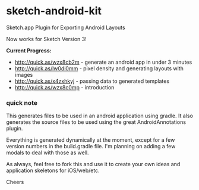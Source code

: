 sketch-android-kit
==================

Sketch.app Plugin for Exporting Android Layouts

Now works for Sketch Version 3!

**Current Progress:**

* http://quick.as/wzx8cb2m - generate an android app in under 3 minutes
* http://quick.as/lw0di0mm - pixel density and generating layouts with images
* http://quick.as/x4zxhkyj - passing data to generated templates
* http://quick.as/wzx8c0mp - introduction

### quick note

This generates files to be used in an android application using gradle.
It also generates the source files to be used using the great AndroidAnnotations plugin.

Everything is generated dynamically at the moment, except for a few version numbers in the build.gradle file.  I'm planning on adding a few modals to deal with those as well.

As always, feel free to fork this and use it to create your own ideas and application skeletons for iOS/web/etc.

Cheers
